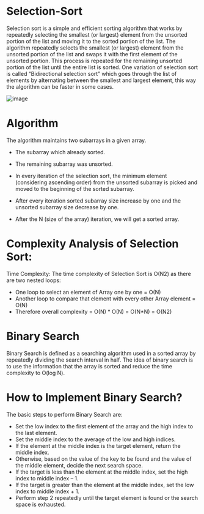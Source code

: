# Selection-Sort

Selection sort is a simple and efficient sorting algorithm that works by repeatedly selecting the smallest (or largest) element from the unsorted portion of the list and moving it to the sorted portion of the list. The algorithm repeatedly selects the smallest (or largest) element from the unsorted portion of the list and swaps it with the first element of the unsorted portion. This process is repeated for the remaining unsorted portion of the list until the entire list is sorted. One variation of selection sort is called “Bidirectional selection sort” which goes through the list of elements by alternating between the smallest and largest element, this way the algorithm can be faster in some cases.

![image](https://user-images.githubusercontent.com/125336949/234410585-3393a447-8ee5-477d-8ff0-beefacf5237f.png)
 
# Algorithm 

The algorithm maintains two subarrays in a given array.

- The subarray which already sorted. 
- The remaining subarray was unsorted.
- In every iteration of the selection sort, the minimum element (considering ascending order) from the unsorted subarray is picked and moved to the beginning of the sorted subarray. 

- After every iteration sorted subarray size increase by one and the unsorted subarray size decrease by one.

- After the N (size of the array) iteration, we will get a sorted array.

# Complexity Analysis of Selection Sort:

Time Complexity: The time complexity of Selection Sort is O(N2) as there are two nested loops:

- One loop to select an element of Array one by one = O(N)
- Another loop to compare that element with every other Array element = O(N)
- Therefore overall complexity = O(N) * O(N) = O(N*N) = O(N2)

# Binary Search
Binary Search is defined as a searching algorithm used in a sorted array by repeatedly dividing the search interval in half. The idea of binary search is to use the information that the array is sorted and reduce the time complexity to O(log N). 

# How to Implement Binary Search?

The basic steps to perform Binary Search are:

- Set the low index to the first element of the array and the high index to the last element.
- Set the middle index to the average of the low and high indices.
- If the element at the middle index is the target element, return the middle index.
- Otherwise, based on the value of the key to be found and the value of the middle element, decide the next search space.
- If the target is less than the element at the middle index, set the high index to middle index – 1.
- If the target is greater than the element at the middle index, set the low index to middle index + 1.
- Perform step 2 repeatedly until the target element is found or the search space is exhausted.
